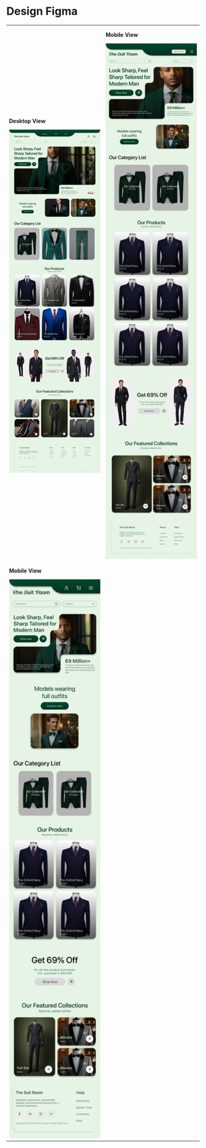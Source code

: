 # Design Figma

<table>
  <tr>
    <td width="50%">
      <p><strong>Desktop View</strong></p>
      <img src="./figma/TheSuitRoom(Desktop)_f.jpg" width="500"/>
    </td>
    <td width="50%">
      <p><strong>Mobile View</strong></p>
      <img src="./figma/TheSuitRoom(Tablet)_f.jpg" width="250"/>
    </td>
  </tr>
   <tr>
    <td width="50%">
      <p><strong>Mobile View</strong></p>
      <img src="./figma/TheSuitRoom(Mobile)_f.jpg" width="250"/>
    </td>
  </tr>
  
</table>
